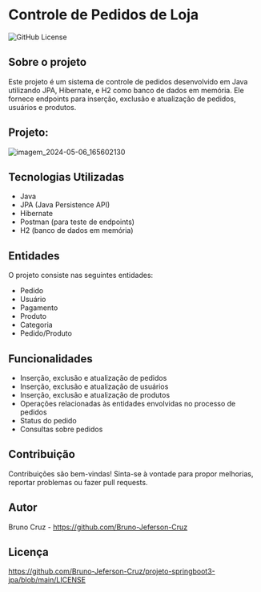 # Controle de Pedidos de Loja
![GitHub License](https://img.shields.io/github/license/Bruno-Jeferson-Cruz/projeto-springboot3-jpa)



## Sobre o projeto


Este projeto é um sistema de controle de pedidos desenvolvido em Java utilizando JPA, Hibernate, e H2 como banco de dados em memória. Ele fornece endpoints para inserção, exclusão e atualização de pedidos, usuários e produtos.

## Projeto:

![imagem_2024-05-06_165602130](https://github.com/Bruno-Jeferson-Cruz/projeto-springboot3-jpa/assets/108185881/0f280b23-0917-437b-b3f8-df0b8045dc56)

## Tecnologias Utilizadas

- Java
- JPA (Java Persistence API)
- Hibernate
- Postman (para teste de endpoints)
- H2 (banco de dados em memória)

## Entidades

O projeto consiste nas seguintes entidades:

- Pedido
- Usuário
- Pagamento
- Produto
- Categoria
- Pedido/Produto


## Funcionalidades

- Inserção, exclusão e atualização de pedidos
- Inserção, exclusão e atualização de usuários
- Inserção, exclusão e atualização de produtos
- Operações relacionadas às entidades envolvidas no processo de pedidos
- Status do pedido
- Consultas sobre pedidos

## Contribuição

Contribuições são bem-vindas! Sinta-se à vontade para propor melhorias, reportar problemas ou fazer pull requests.

## Autor

Bruno Cruz - https://github.com/Bruno-Jeferson-Cruz

## Licença

https://github.com/Bruno-Jeferson-Cruz/projeto-springboot3-jpa/blob/main/LICENSE
